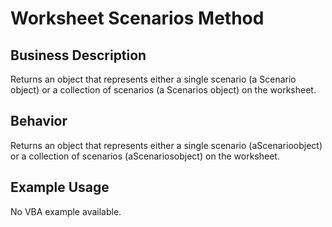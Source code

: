 # Worksheet Scenarios Method

## Business Description
Returns an object that represents either a single scenario (a Scenario object) or a collection of scenarios (a Scenarios object) on the worksheet.

## Behavior
Returns an object that represents either a single scenario (aScenarioobject) or a collection of scenarios (aScenariosobject) on the worksheet.

## Example Usage
No VBA example available.